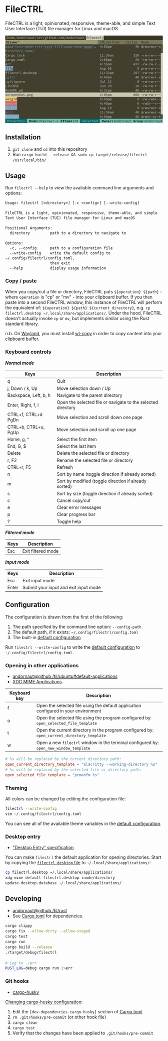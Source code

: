 # FileCTRL

FileCTRL is a light, opinionated, responsive, theme-able, and simple Text User Interface (TUI) file manager for Linux and macOS

![image](./screenshot.png)

## Installation

1. `git clone` and `cd` into this repository
1. Run ```cargo build --release && sudo cp target/release/filectrl /usr/local/bin/```

## Usage

Run `filectrl --help` to view the available command line arguments and options:

```text
Usage: filectrl [<directory>] [-c <config>] [--write-config]

FileCTRL is a light, opinionated, responsive, theme-able, and simple
Text User Interface (TUI) file manager for Linux and macOS

Positional Arguments:
  directory         path to a directory to navigate to

Options:
  -c, --config      path to a configuration file
  --write-config    write the default config to ~/.config/filectrl/config.toml,
                    then exit
  --help            display usage information
```

### Copy / paste

When you copy/cut a file or directory, FileCTRL puts `${operation} ${path}` -
where `operation` is "cp" or "mv" - into your clipboard buffer.
If you then paste into a second FileCTRL window, this instance of FileCTRL will perform the equivalent of:
`${operation} ${path} ${current_directory}`, e.g. `cp filectrl.desktop ~/.local/share/applications/`.
Under the hood, FileCTRL doesn't actually invoke `cp` or `mv`, but implements similar using the Rust standard library.

n.b. On [Wayland](https://wayland.freedesktop.org/), you must install [wl-copy](https://github.com/bugaevc/wl-clipboard)
in order to copy content into your clipboard buffer.

### Keyboard controls

***Normal mode***

Keys | Description
--- | ---
q | Quit
j, Down / k, Up | Move selection down / Up
Backspace, Left, b, h | Navigate to the parent directory
Enter, Right, f, l | Open the selected file or navigate to the selected directory
CTRL+f, CTRL+d PgDn | Move selection and scroll down one page
CTRL+b, CTRL+u, PgUp | Move selection and scroll up one page
Home, g, ^ | Select the first item
End, G, $ | Select the last item
Delete | Delete the selected file or directory
r, F2 | Rename the selected file or directory
CTRL+r, F5 | Refresh
n | Sort by name (toggle direction if already sorted)
m | Sort by modified (toggle direction if already sorted)
s | Sort by size (toggle direction if already sorted)
c | Cancel copy/cut
e | Clear error messages
p | Clear progress bar
? | Toggle help

***Filtered mode***

Keys | Description
--- | ---
Esc | Exit filtered mode

***Input mode***

Keys | Description
--- | ---
Esc | Exit input mode
Enter | Submit your input and exit input mode

## Configuration

The configuration is drawn from the first of the following:

1. The path specified by the command line option: `--config-path`
1. The default path, if it exists: `~/.config/filectrl/config.toml`
1. The built-in [default configuration](./src/app/default_config.rs)

Run `filectrl --write-config` to write the [default configuration](./src/app/default_config.rs) to `~/.config/filectrl/config.toml`.

### Opening in other applications

- [andornaut@github /til/ubuntu#default-applications](https://github.com/andornaut/til/blob/master/docs/ubuntu.md#default-applications)
- [XDG MIME Applications](https://wiki.archlinux.org/title/XDG_MIME_Applications)

Keyboard key | Description
--- | ---
f | Open the selected file using the default application configured in your environment
o | Open the selected file using the program configured by: `open_selected_file_template`
t | Open the current directory in the program configured by: `open_current_directory_template`
w | Open a new `filectrl` window in the terminal configured by: `open_new_window_template`

```toml
# %s will be replaced by the current directory path:
open_current_directory_template = "alacritty --working-directory %s"
# %s will be replaced by the selected file or directory path:
open_selected_file_template = "pcmanfm %s"
```

### Theming

All colors can be changed by editing the configuration file:

```bash
filectrl --write-config
vim ~/.config/filectrl/config.toml
```

You can see all of the available theme variables in the [default configuration](./src/app/default_config.rs).

### Desktop entry

- ["Desktop Entry" specification](https://specifications.freedesktop.org/desktop-entry-spec/desktop-entry-spec-latest.html)

You can make `filectrl` the default application for opening directories. Start by copying the [`filectrl.desktop` file](./filectrl.desktop) to `~/.local/share/applications/`:

```bash
cp filectrl.desktop ~/.local/share/applications/
xdg-mime default filectrl.desktop inode/directory
update-desktop-database ~/.local/share/applications/
```

## Developing

- [andornaut@github /til/rust](https://github.com/andornaut/til/blob/master/docs/rust.md)
- See [Cargo.toml](./Cargo.toml) for dependencies.

```bash
cargo clippy
cargo fix --allow-dirty --allow-staged
cargo test
cargo run
cargo build --release
./target/debug/filectrl

# Log to ./err
RUST_LOG=debug cargo run 2>err
```

### Git hooks

- [cargo-husky](https://github.com/rhysd/cargo-husky)

[Changing cargo-husky configuration](https://github.com/rhysd/cargo-husky/issues/30):

1. Edit the `[dev-dependencies.cargo-husky]` section of [Cargo.toml](./Cargo.toml)
1. `rm .git/hooks/pre-commit` (or other hook file)
1. `cargo clean`
1. `cargo test`
1. Verify that the changes have been applied to `.git/hooks/pre-commit`
